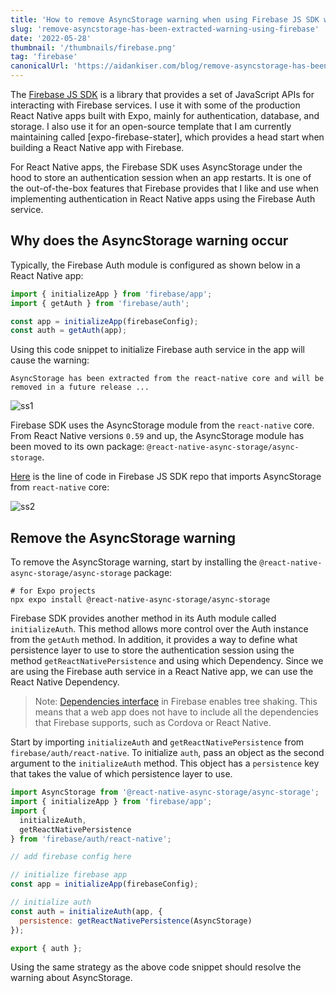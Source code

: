 ```yaml
---
title: 'How to remove AsyncStorage warning when using Firebase JS SDK with React Native'
slug: 'remove-asyncstorage-has-been-extracted-warning-using-firebase'
date: '2022-05-28'
thumbnail: '/thumbnails/firebase.png'
tag: 'firebase'
canonicalUrl: 'https://aidankiser.com/blog/remove-asyncstorage-has-been-extracted-warning-using-firebase/'
---
```


The [Firebase JS SDK](https://github.com/firebase/firebase-js-sdk) is a library that provides a set of JavaScript APIs for interacting with Firebase services. I use it with some of the production React Native apps built with Expo, mainly for authentication, database, and storage. I also use it for an open-source template that I am currently maintaining called [expo-firebase-stater], which provides a head start when building a React Native app with Firebase.

For React Native apps, the Firebase SDK uses AsyncStorage under the hood to store an authentication session when an app restarts. It is one of the out-of-the-box features that Firebase provides that I like and use when implementing authentication in React Native apps using the Firebase Auth service.

## Why does the AsyncStorage warning occur

Typically, the Firebase Auth module is configured as shown below in a React Native app:

```js
import { initializeApp } from 'firebase/app';
import { getAuth } from 'firebase/auth';

const app = initializeApp(firebaseConfig);
const auth = getAuth(app);
```

Using this code snippet to initialize Firebase auth service in the app will cause the warning:

```shell
AsyncStorage has been extracted from the react-native core and will be removed in a future release ...
```

![ss1](https://i.imgur.com/pBiiXzY.png)

Firebase SDK uses the AsyncStorage module from the `react-native` core. From React Native versions `0.59` and up, the AsyncStorage module has been moved to its own package: `@react-native-async-storage/async-storage`.

[Here](https://github.com/firebase/firebase-js-sdk/blob/96ab56bac05ccaf506ed3a02ccad5ff7e01a07d0/packages/app/index.rn.ts#L27) is the line of code in Firebase JS SDK repo that imports AsyncStorage from `react-native` core:

![ss2](https://i.imgur.com/uWt9gRQ.jpg)

## Remove the AsyncStorage warning

To remove the AsyncStorage warning, start by installing the `@react-native-async-storage/async-storage` package:

```shell
# for Expo projects
npx expo install @react-native-async-storage/async-storage
```

Firebase SDK provides another method in its Auth module called `initializeAuth`. This method allows more control over the Auth instance from the `getAuth` method. In addition, it provides a way to define what persistence layer to use to store the authentication session using the method `getReactNativePersistence` and using which Dependency. Since we are using the Firebase auth service in a React Native app, we can use the React Native Dependency.

> Note: [Dependencies interface](https://firebase.google.com/docs/reference/js/auth.dependencies.md#dependencies_interface) in Firebase enables tree shaking. This means that a web app does not have to include all the dependencies that Firebase supports, such as Cordova or React Native.

Start by importing `initializeAuth` and `getReactNativePersistence` from `firebase/auth/react-native`. To initialize `auth`, pass an object as the second argument to the `initializeAuth` method. This object has a `persistence` key that takes the value of which persistence layer to use.

```js
import AsyncStorage from '@react-native-async-storage/async-storage';
import { initializeApp } from 'firebase/app';
import {
  initializeAuth,
  getReactNativePersistence
} from 'firebase/auth/react-native';

// add firebase config here

// initialize firebase app
const app = initializeApp(firebaseConfig);

// initialize auth
const auth = initializeAuth(app, {
  persistence: getReactNativePersistence(AsyncStorage)
});

export { auth };
```

Using the same strategy as the above code snippet should resolve the warning about AsyncStorage.

